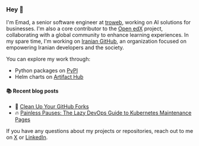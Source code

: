 ### Hey 👋

I'm Emad, a senior software engineer at [troweb](https://troweb.com), working on AI solutions for businesses.
I'm also a core contributor to the [Open edX](https://github.com/openedx) project, collaborating with a global community to enhance learning experiences.
In my spare time, I'm working on [Iranian GitHub](https://github.com/iranian-github), an organization focused on empowering Iranian developers and the society.

You can explore my work through:

- Python packages on [PyPI](https://pypi.org/user/codewithemad/)
- Helm charts on [Artifact Hub](https://artifacthub.io/packages/search?user=codewithemad)

#### :books: Recent blog posts

<!-- BLOGPOSTS:START -->
 - 💯 [Clean Up Your GitHub Forks](https://medium.com/@emad.ehsanrad/clean-up-your-github-forks-e1865747d41c?source=rss-2d3d97bc8365------2)
 - 🔥 [Painless Pauses: The Lazy DevOps Guide to Kubernetes Maintenance Pages](https://medium.com/@emad.ehsanrad/painless-pauses-the-lazy-devops-guide-to-kubernetes-maintenance-pages-ece9aceaf02b?source=rss-2d3d97bc8365------2)<!-- BLOGPOSTS:END -->

If you have any questions about my projects or repositories, reach out to me on [X](https://x.com/codewithemad) or [LinkedIn](https://linkedin.com/in/emadehsanrad).

